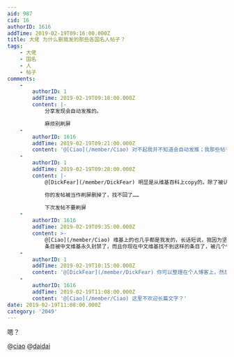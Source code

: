 ```yaml
---
aid: 987
cid: 16
authorID: 1616
addTime: 2019-02-19T09:16:00.000Z
title: 大佬 为什么删我发的那些各国名人帖子？
tags:
    - 大佬
    - 国名
    - 人
    - 帖子
comments:
    -
        authorID: 1
        addTime: 2019-02-19T09:18:00.000Z
        content: |-
            分享发现会自动发推的。

            麻烦别刷屏
    -
        authorID: 1616
        addTime: 2019-02-19T09:21:00.000Z
        content: '@[Ciao](/member/Ciao) 对不起我并不知道会自动发推；我那些帖子还有没有继续保留的可能，贵站能不能容下那些帖子？'
    -
        authorID: 1
        addTime: 2019-02-19T09:28:00.000Z
        content: |-
            @[DickFear](/member/DickFear) 明显是从维基百科上copy的。除了被认为是恶意刷屏，本站不轻易删帖。

            你的发帖被当作刷屏删掉了，找不回了……

            下次发帖不要刷屏
    -
        authorID: 1616
        addTime: 2019-02-19T09:35:00.000Z
        content: >-
            @[Ciao](/member/Ciao) 维基上的也几乎都是我发的，长话短说，我因为坚持编写这样的 各国名人
            条目被中文维基永久封禁了，而且你现在中文维基找不到这样的条目了，被几个管理员恶意删除了。我假定你不是这几个管理员一伙的，目前中文维基社群比你想象的要黑暗。
    -
        authorID: 1
        addTime: 2019-02-19T10:15:00.000Z
        content: '@[DickFear](/member/DickFear) 你可以整理在个人博客上，然后把链接发这里。'
    -
        authorID: 1616
        addTime: 2019-02-19T11:08:00.000Z
        content: '@[Ciao](/member/Ciao) 这里不欢迎长篇文字？'
date: 2019-02-19T11:08:00.000Z
category: '2049'
---
```


嗯？

@[ciao](/member/ciao) @[daidai](/member/daidai)
